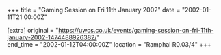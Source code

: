 +++
title = "Gaming Session on Fri 11th January 2002"
date = "2002-01-11T21:00:00Z"

[extra]
original = "https://uwcs.co.uk/events/gaming-session-on-fri-11th-january-2002-1474488926382/"    
end_time = "2002-01-12T04:00:00Z"
location = "Ramphal R0.03/4"
+++



